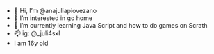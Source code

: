 - 👋 Hi, I’m @anajuliapiovezano
- 👀 I’m interested in go home
- 🌱 I’m currently learning Java Script and how to do games on Scrath
- 📫 ig: @_juli4sxl
- I am 16y old 
